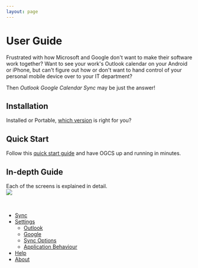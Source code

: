 ```yaml
---
layout: page
---
```

# User Guide
Frustrated with how Microsoft and Google don't want to make their software work together? Want to see your work's Outlook calendar on your Android or iPhone, but can't figure out how or don't want to hand control of your personal mobile device over to your IT department? 

Then _Outlook Google Calendar Sync_ may be just the answer!

## Installation
Installed or Portable, [which version](install) is right for you?

## Quick Start
Follow this [quick start guide](quickstart) and have OGCS up and running in minutes.

## In-depth Guide
Each of the screens is explained in detail.  
<img src="{{ site.github-repo }}/raw/master/docs/images/home_screen1.png" style="position: absolute; clip: rect(0px, 300px, 75px, 0px)"/>

<br/><br/>

* [Sync](sync)
* [Settings](settings)
  * [Outlook](outlook)
  * [Google](google)
  * [Sync Options](syncoptions)
  * [Application Behaviour](appbehaviour)
* [Help](help)
* [About](about)
